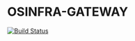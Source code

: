 # OSINFRA-GATEWAY

[![Build Status](https://travis-ci.org/OSInfra/osinfra-gateway.svg?branch=master)](https://travis-ci.org/OSInfra/osinfra-gateway)
